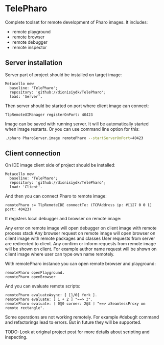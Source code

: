 # TelePharo
Complete toolset for remote development of Pharo images. It includes:

- remote playground
- remote browser
- remote debugger
- remote inspector

## Server installation
Server part of project should be installed on target image:
```Smalltalk
Metacello new
  baseline: 'TelePharo';
  repository: 'github://dionisiydk/TelePharo';
  load: 'Server'.
```
Then server should be started on port where client image can connect:
```Smalltalk
TlpRemoteUIManager registerOnPort: 40423
```
Image can be saved with running server. It will be automatically started when image restarts. Or you can use command line option for this:
```bash
./pharo PharoServer.image remotePharo --startServerOnPort=40423
```
## Client connection
On IDE image client side of project should be installed:
```Smalltalk
Metacello new
  baseline: 'TelePharo';
  repository: 'github://dionisiydk/TelePharo';
  load: 'Client'.
```
And then you can connect Pharo to remote image:
```Smalltalk
remotePharo := TlpRemoteIDE connectTo: (TCPAddress ip: #[127 0 0 1] port: 40423)
```
It registers local debugger and browser on remote image:

Any error on remote image will open debugger on client image with remote process stack
Any browser request on remote image will open browser on client image with remote packages and classes
User requests from server are redirected to client. Any confirm or inform requests from remote image will be shown on client. For example author name request will be shown on client image where user can type own name remotely.

With remotePharo instance you can open remote browser and playground:
```Smalltalk
remotePharo openPlayground.
remotePharo openBrowser
```
And you can evaluate remote scripts:
```Smalltalk
remotePharo evaluateAsync: [ [1/0] fork ].
remotePharo evaluate: [ 1 + 2 ] "==> 3".
remotePharo evaluate: [ 0@0 corner: 2@3 ] "==> aSeamlessProxy on remote rectangle".
```
Some operations are not working remotely. For example #debugIt command and refactorings lead to errors. But in future they will be supported.

TODO: Look at original project post for more details about scripting and inspecting.
